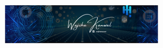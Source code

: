 ![Alt text](cover_pic.png)


<!--
**wajihakanwal/wajihakanwal** is a ✨ _special_ ✨ repository because its `README.md` (this file) appears on your GitHub profile.


# 💫 About Me:
A tech-savvy professional, having strong background in iOS App development and Program Management, passionate to stay updated with emerging technologies, brushing up skills in data analysis and visualisation, python, and Agentic AI Engineering


## 🌐 Socials:
[![LinkedIn](https://img.shields.io/badge/LinkedIn-%230077B5.svg?logo=linkedin&logoColor=white)](https://linkedin.com/in/https://www.linkedin.com/in/wajihakanwal/) 

# 💻 Tech Stack:
![Java](https://img.shields.io/badge/java-%23ED8B00.svg?style=flat&logo=openjdk&logoColor=white) ![Python](https://img.shields.io/badge/python-3670A0?style=flat&logo=python&logoColor=ffdd54) ![Power Bi](https://img.shields.io/badge/power_bi-F2C811?style=flat&logo=powerbi&logoColor=black) ![OpenAI](https://img.shields.io/badge/power_bi-F2C811?style=flat&logo=powerbi&logoColor=black) ![matplotlib](https://img.shields.io/badge/power_bi-F2C811?style=flat&logo=powerbi&logoColor=black)![Stream Lit](https://img.shields.io/badge/power_bi-F2C811?style=flat&logo=powerbi&logoColor=black) ![ChainLit](https://img.shields.io/badge/power_bi-F2C811?style=flat&logo=powerbi&logoColor=black) ![Langchain](https://img.shields.io/badge/power_bi-F2C811?style=flat&logo=powerbi&logoColor=black)
# 📊 GitHub Stats:
![](https://github-readme-stats.vercel.app/api?username=Wajiha Kanwal&theme=material-palenight&hide_border=false&include_all_commits=false&count_private=false)<br/>
![](https://nirzak-streak-stats.vercel.app/?user=Wajiha Kanwal&theme=material-palenight&hide_border=false)<br/>
![](https://github-readme-stats.vercel.app/api/top-langs/?username=Wajiha Kanwal&theme=material-palenight&hide_border=false&include_all_commits=false&count_private=false&layout=compact)

---
[![](https://visitcount.itsvg.in/api?id=Wajiha Kanwal&icon=0&color=0)](https://visitcount.itsvg.in)


Here are some ideas to get you started:

- 🔭 I’m currently working on Data Analysis in PowerBi
- 🌱 I’m currently learning Agentic AI Engineering OpenAI SDK, CrewAI w/o Flows

